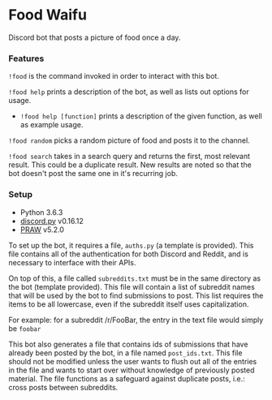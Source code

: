 Food Waifu
===========

Discord bot that posts a picture of food once a day.

### Features

`!food` is the command invoked in order to interact with this bot.

`!food help` prints a description of the bot, as well as lists out options for usage.

- `!food help [function]` prints a description of the given function, as well as example usage.

`!food random` picks a random picture of food and posts it to the channel.

`!food search` takes in a search query and returns the first, most relevant result. This could be a duplicate result.
 New results are noted so that the bot doesn't post the same one in it's recurring job.

### Setup

- Python 3.6.3
- [discord.py](https://github.com/Rapptz/discord.py) v0.16.12
- [PRAW](https://praw.readthedocs.io/en/latest/index.html) v5.2.0

To set up the bot, it requires a file, `auths.py` (a template is provided). This file contains all of the 
authentication for both Discord and Reddit, and is necessary to interface with their APIs.

On top of this, a file called `subreddits.txt` must be in the same directory as the bot (template provided). This 
file will contain a list of subreddit names that will be used by the bot to find submissions to post. This list 
requires the items to be all lowercase, even if the subreddit itself uses capitalization.

For example: for a subreddit /r/FooBar, the entry in the text file would simply be `foobar`

This bot also generates a file that contains ids of submissions that have already been posted by the bot, in a file
named `post_ids.txt`. This file should not be modified unless the user wants to flush out all of the entries in the 
file and wants to start over without knowledge of previously posted material. The file functions as a safeguard against
duplicate posts, i.e.: cross posts between subreddits.
